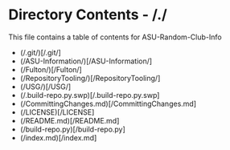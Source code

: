 # Directory Contents - /./

This file contains a table of contents for ASU-Random-Club-Info

- (/.git/)[/.git/]
- (/ASU-Information/)[/ASU-Information/]
- (/Fulton/)[/Fulton/]
- (/RepositoryTooling/)[/RepositoryTooling/]
- (/USG/)[/USG/]
- (/.build-repo.py.swp)[/.build-repo.py.swp]
- (/CommittingChanges.md)[/CommittingChanges.md]
- (/LICENSE)[/LICENSE]
- (/README.md)[/README.md]
- (/build-repo.py)[/build-repo.py]
- (/index.md)[/index.md]
